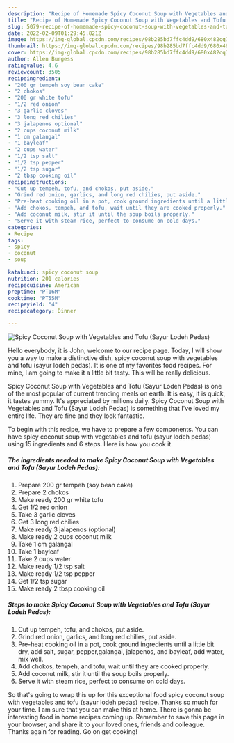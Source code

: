 ```yaml
---
description: "Recipe of Homemade Spicy Coconut Soup with Vegetables and Tofu (Sayur Lodeh Pedas)"
title: "Recipe of Homemade Spicy Coconut Soup with Vegetables and Tofu (Sayur Lodeh Pedas)"
slug: 5079-recipe-of-homemade-spicy-coconut-soup-with-vegetables-and-tofu-sayur-lodeh-pedas
date: 2022-02-09T01:29:45.821Z
image: https://img-global.cpcdn.com/recipes/98b285bd7ffc4dd9/680x482cq70/spicy-coconut-soup-with-vegetables-and-tofu-sayur-lodeh-pedas-recipe-main-photo.jpg
thumbnail: https://img-global.cpcdn.com/recipes/98b285bd7ffc4dd9/680x482cq70/spicy-coconut-soup-with-vegetables-and-tofu-sayur-lodeh-pedas-recipe-main-photo.jpg
cover: https://img-global.cpcdn.com/recipes/98b285bd7ffc4dd9/680x482cq70/spicy-coconut-soup-with-vegetables-and-tofu-sayur-lodeh-pedas-recipe-main-photo.jpg
author: Allen Burgess
ratingvalue: 4.6
reviewcount: 3505
recipeingredient:
- "200 gr tempeh soy bean cake"
- "2 chokos"
- "200 gr white tofu"
- "1/2 red onion"
- "3 garlic cloves"
- "3 long red chilies"
- "3 jalapenos optional"
- "2 cups coconut milk"
- "1 cm galangal"
- "1 bayleaf"
- "2 cups water"
- "1/2 tsp salt"
- "1/2 tsp pepper"
- "1/2 tsp sugar"
- "2 tbsp cooking oil"
recipeinstructions:
- "Cut up tempeh, tofu, and chokos, put aside."
- "Grind red onion, garlics, and long red chilies, put aside."
- "Pre-heat cooking oil in a pot, cook ground ingredients until a little bit dry, add salt, sugar, pepper,galangal, jalapenos, and bayleaf, add water, mix well."
- "Add chokos, tempeh, and tofu, wait until they are cooked properly."
- "Add coconut milk, stir it until the soup boils properly."
- "Serve it with steam rice, perfect to consume on cold days."
categories:
- Recipe
tags:
- spicy
- coconut
- soup

katakunci: spicy coconut soup 
nutrition: 201 calories
recipecuisine: American
preptime: "PT16M"
cooktime: "PT55M"
recipeyield: "4"
recipecategory: Dinner

---
```



![Spicy Coconut Soup with Vegetables and Tofu (Sayur Lodeh Pedas)](https://img-global.cpcdn.com/recipes/98b285bd7ffc4dd9/680x482cq70/spicy-coconut-soup-with-vegetables-and-tofu-sayur-lodeh-pedas-recipe-main-photo.jpg)

Hello everybody, it is John, welcome to our recipe page. Today, I will show you a way to make a distinctive dish, spicy coconut soup with vegetables and tofu (sayur lodeh pedas). It is one of my favorites food recipes. For mine, I am going to make it a little bit tasty. This will be really delicious.

Spicy Coconut Soup with Vegetables and Tofu (Sayur Lodeh Pedas) is one of the most popular of current trending meals on earth. It is easy, it is quick, it tastes yummy. It's appreciated by millions daily. Spicy Coconut Soup with Vegetables and Tofu (Sayur Lodeh Pedas) is something that I've loved my entire life. They are fine and they look fantastic.




To begin with this recipe, we have to prepare a few components. You can have spicy coconut soup with vegetables and tofu (sayur lodeh pedas) using 15 ingredients and 6 steps. Here is how you cook it.

<!--inarticleads1-->

##### The ingredients needed to make Spicy Coconut Soup with Vegetables and Tofu (Sayur Lodeh Pedas):

1. Prepare 200 gr tempeh (soy bean cake)
1. Prepare 2 chokos
1. Make ready 200 gr white tofu
1. Get 1/2 red onion
1. Take 3 garlic cloves
1. Get 3 long red chilies
1. Make ready 3 jalapenos (optional)
1. Make ready 2 cups coconut milk
1. Take 1 cm galangal
1. Take 1 bayleaf
1. Take 2 cups water
1. Make ready 1/2 tsp salt
1. Make ready 1/2 tsp pepper
1. Get 1/2 tsp sugar
1. Make ready 2 tbsp cooking oil




<!--inarticleads2-->

##### Steps to make Spicy Coconut Soup with Vegetables and Tofu (Sayur Lodeh Pedas):

1. Cut up tempeh, tofu, and chokos, put aside.
1. Grind red onion, garlics, and long red chilies, put aside.
1. Pre-heat cooking oil in a pot, cook ground ingredients until a little bit dry, add salt, sugar, pepper,galangal, jalapenos, and bayleaf, add water, mix well.
1. Add chokos, tempeh, and tofu, wait until they are cooked properly.
1. Add coconut milk, stir it until the soup boils properly.
1. Serve it with steam rice, perfect to consume on cold days.




So that's going to wrap this up for this exceptional food spicy coconut soup with vegetables and tofu (sayur lodeh pedas) recipe. Thanks so much for your time. I am sure that you can make this at home. There is gonna be interesting food in home recipes coming up. Remember to save this page in your browser, and share it to your loved ones, friends and colleague. Thanks again for reading. Go on get cooking!
